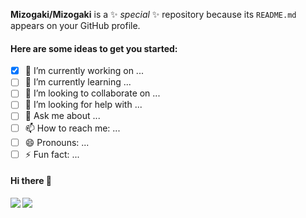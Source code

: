 **Mizogaki/Mizogaki** is a ✨ _special_ ✨ repository because its `README.md` appears on your GitHub profile.

#### Here are some ideas to get you started:

- [x] 🔭 I’m currently working on ...
- [ ] 🌱 I’m currently learning ...
- [ ] 👯 I’m looking to collaborate on ...
- [ ] 🤔 I’m looking for help with ...
- [ ] 💬 Ask me about ...
- [ ] 📫 How to reach me: ...
- [ ] 😄 Pronouns: ...
- [ ] ⚡ Fun fact: ...

#### Hi there 👋

<a href="https://github.com/anuraghazra/github-readme-stats">
  <img align="left" src="https://github-readme-stats.vercel.app/api?username=Mizogaki&count_private=true&show_icons=true&title_color=fff&icon_color=79ff97&text_color=9f9f9f&bg_color=151515&=anuraghazra&include_all_commits=true" />
</a>
<a href="https://github.com/anuraghazra/github-readme-stats">
  <img align="left" src="https://github-readme-stats.vercel.app/api/top-langs/?username=Mizogaki&layout=compact&&show_icons=true&title_color=fff&icon_color=79ff97&text_color=9f9f9f&bg_color=151515&=anuraghazra&include_all_commits=true&langs_count=10" />
</a>






